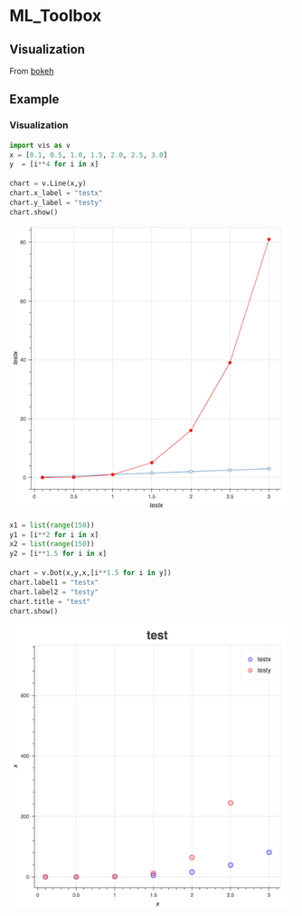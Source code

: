 # ML_Toolbox

## Visualization
From [bokeh](https://bokeh.pydata.org)

## Example

### Visualization



```python
import vis as v
x = [0.1, 0.5, 1.0, 1.5, 2.0, 2.5, 3.0]
y  = [i**4 for i in x]

chart = v.Line(x,y)
chart.x_label = "testx"
chart.y_label = "testy"
chart.show()
```

![Line graph](img/line.png)

```python
x1 = list(range(150))
y1 = [i**2 for i in x]
x2 = list(range(150))
y2 = [i**1.5 for i in x]

chart = v.Dot(x,y,x,[i**1.5 for i in y])
chart.label1 = "testx"
chart.label2 = "testy"
chart.title = "test"
chart.show()
```
![Dot graph](img/dot.png)
